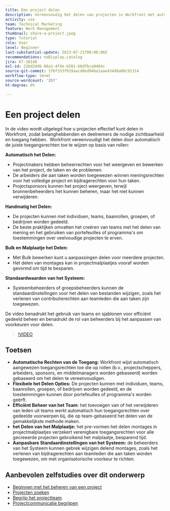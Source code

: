 ```yaml
---
title: Een project delen
description: Vereenvoudig het delen van projecten in Workfront met automatische toegangsrechten, flexibele opties, teamgebaseerd beheer, sjabloon delen en aanpasbare systeemstandaardwaarden voor gestroomlijnde samenwerking.
activity: use
team: Technical Marketing
feature: Work Management
thumbnail: share-a-project.jpeg
type: Tutorial
role: User
level: Beginner
last-substantial-update: 2023-07-21T00:00:00Z
recommendations: noDisplay,catalog
jira: KT-10148
exl-id: 22bd2dd6-68a1-4f4e-b581-66dfbca0464c
source-git-commit: 1f6f333f919aacd8ed94ba1aae434d8a80c91314
workflow-type: tm+mt
source-wordcount: '357'
ht-degree: 0%

---
```


# Een project delen

In de video wordt uitgelegd hoe u projecten effectief kunt delen in Workfront, zodat belanghebbenden en deelnemers de nodige zichtbaarheid en toegang hebben. &#x200B; Workfront vereenvoudigt het delen door automatisch de juiste toegangsrechten toe te wijzen op basis van rollen:

**Automatisch het Delen:**
* Projectmakers hebben beheerrechten voor het weergeven en bewerken van het project, de taken en de problemen.
* De arbeiders die aan taken worden toegewezen winnen meningsrechten voor het volledige project en bijdragerechten voor hun taken.
* Projectsponsors kunnen het project weergeven, terwijl bronnenbeheerders het kunnen beheren, maar het niet kunnen verwijderen.

**Handmatig het Delen:**
* De projecten kunnen met individuen, teams, baanrollen, groepen, of bedrijven worden gedeeld.
* De beste praktijken omvatten het creëren van teams met het delen van mening en het gebruiken van portefeuilles of programma&#39;s om toestemmingen over veelvoudige projecten te erven.

**Bulk en Malplaatje het Delen:**
* Met Bulk bewerken kunt u aanpassingen delen voor meerdere projecten. &#x200B;
* Het delen van montages kan in projectmalplaatjes vooraf worden gevormd om tijd te besparen. &#x200B;

**Standaardwaarden van het Systeem:**
* Systeembeheerders of groepsbeheerders kunnen de standaardinstellingen voor het delen van bestanden wijzigen, zoals het verlenen van contributierechten aan teamleden die aan taken zijn toegewezen.

De video benadrukt het gebruik van teams en sjablonen voor efficiënt gedeeld beheer en benadrukt de rol van beheerders bij het aanpassen van voorkeuren voor delen.

>[!VIDEO](https://video.tv.adobe.com/v/3418904/?quality=12&learn=on&enablevpops)

## Toetsen

* **Automatische Rechten van de Toegang:** Workfront wijst automatisch aangewezen toegangsrechten toe die op rollen (b.v., projectscheppers, arbeiders, sponsors, en middelmanagers worden gebaseerd) worden gebaseerd om het delen te vereenvoudigen. &#x200B;
* **Flexibele het Delen Opties:** De projecten kunnen met individuen, teams, baanrollen, groepen, of bedrijven worden gedeeld, en de toestemmingen kunnen door portefeuilles of programma&#39;s worden geërft. &#x200B;
* **Efficiënt Beheer van het Team:** het toevoegen van of het verwijderen van leden uit teams werkt automatisch hun toegangsrechten over gedeelde voorwerpen bij, die op team-gebaseerd het delen van de gemakkelijkste methode maken. &#x200B;
* **het Delen van het Malplaatje:** het pre-vormen het delen montages in projectmalplaatjes verzekert verenigbare toegangsrechten voor alle gecreeerde projecten gebruikend het malplaatje, besparend tijd. &#x200B;
* **Aanpasbare Standaardinstellingen van het Systeem:** de beheerders van het Systeem kunnen gebrek wijzigen delend montages, zoals het verlenen van bijdragerechten aan teamleden die aan taken worden toegewezen, om met organisatorische voorkeur te richten. &#x200B;


## Aanbevolen zelfstudies over dit onderwerp

* [Beginnen met het beheren van een project](/help/manage-work/projects/getting-started-manage-a-project.md)
* [Projecten zoeken](/help/manage-work/projects/find-projects.md)
* [Begrijp het projectteam](/help/manage-work/projects/understand-the-project-team.md)
* [Projectcommunicatie begrijpen](/help/manage-work/projects/understand-project-communication.md)

